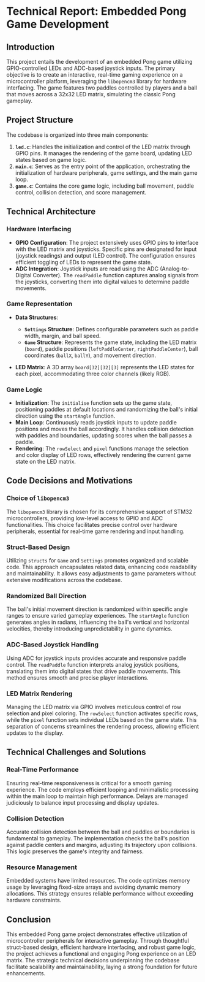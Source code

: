 # Technical Report: Embedded Pong Game Development

## Introduction

This project entails the development of an embedded Pong game utilizing GPIO-controlled LEDs and ADC-based joystick inputs. The primary objective is to create an interactive, real-time gaming experience on a microcontroller platform, leveraging the `libopencm3` library for hardware interfacing. The game features two paddles controlled by players and a ball that moves across a 32x32 LED matrix, simulating the classic Pong gameplay.

## Project Structure

The codebase is organized into three main components:

1. **`led.c`**: Handles the initialization and control of the LED matrix through GPIO pins. It manages the rendering of the game board, updating LED states based on game logic.
2. **`main.c`**: Serves as the entry point of the application, orchestrating the initialization of hardware peripherals, game settings, and the main game loop.
3. **`game.c`**: Contains the core game logic, including ball movement, paddle control, collision detection, and score management.

## Technical Architecture

### Hardware Interfacing

-   **GPIO Configuration**: The project extensively uses GPIO pins to interface with the LED matrix and joysticks. Specific pins are designated for input (joystick readings) and output (LED control). The configuration ensures efficient toggling of LEDs to represent the game state.
-   **ADC Integration**: Joystick inputs are read using the ADC (Analog-to-Digital Converter). The `readPaddle` function captures analog signals from the joysticks, converting them into digital values to determine paddle movements.

### Game Representation

-   **Data Structures**:

    -   **`Settings` Structure**: Defines configurable parameters such as paddle width, margin, and ball speed.
    -   **`Game` Structure**: Represents the game state, including the LED matrix (`board`), paddle positions (`leftPaddleCenter`, `rightPaddleCenter`), ball coordinates (`ballX`, `ballY`), and movement direction.

-   **LED Matrix**: A 3D array `board[32][32][3]` represents the LED states for each pixel, accommodating three color channels (likely RGB).

### Game Logic

-   **Initialization**: The `initialise` function sets up the game state, positioning paddles at default locations and randomizing the ball's initial direction using the `startAngle` function.
-   **Main Loop**: Continuously reads joystick inputs to update paddle positions and moves the ball accordingly. It handles collision detection with paddles and boundaries, updating scores when the ball passes a paddle.
-   **Rendering**: The `rowSelect` and `pixel` functions manage the selection and color display of LED rows, effectively rendering the current game state on the LED matrix.

## Code Decisions and Motivations

### Choice of `libopencm3`

The `libopencm3` library is chosen for its comprehensive support of STM32 microcontrollers, providing low-level access to GPIO and ADC functionalities. This choice facilitates precise control over hardware peripherals, essential for real-time game rendering and input handling.

### Struct-Based Design

Utilizing `structs` for `Game` and `Settings` promotes organized and scalable code. This approach encapsulates related data, enhancing code readability and maintainability. It allows easy adjustments to game parameters without extensive modifications across the codebase.

### Randomized Ball Direction

The ball's initial movement direction is randomized within specific angle ranges to ensure varied gameplay experiences. The `startAngle` function generates angles in radians, influencing the ball's vertical and horizontal velocities, thereby introducing unpredictability in game dynamics.

### ADC-Based Joystick Handling

Using ADC for joystick inputs provides accurate and responsive paddle control. The `readPaddle` function interprets analog joystick positions, translating them into digital states that drive paddle movements. This method ensures smooth and precise player interactions.

### LED Matrix Rendering

Managing the LED matrix via GPIO involves meticulous control of row selection and pixel coloring. The `rowSelect` function activates specific rows, while the `pixel` function sets individual LEDs based on the game state. This separation of concerns streamlines the rendering process, allowing efficient updates to the display.

## Technical Challenges and Solutions

### Real-Time Performance

Ensuring real-time responsiveness is critical for a smooth gaming experience. The code employs efficient looping and minimalistic processing within the main loop to maintain high performance. Delays are managed judiciously to balance input processing and display updates.

### Collision Detection

Accurate collision detection between the ball and paddles or boundaries is fundamental to gameplay. The implementation checks the ball's position against paddle centers and margins, adjusting its trajectory upon collisions. This logic preserves the game's integrity and fairness.

### Resource Management

Embedded systems have limited resources. The code optimizes memory usage by leveraging fixed-size arrays and avoiding dynamic memory allocations. This strategy ensures reliable performance without exceeding hardware constraints.

## Conclusion

This embedded Pong game project demonstrates effective utilization of microcontroller peripherals for interactive gameplay. Through thoughtful struct-based design, efficient hardware interfacing, and robust game logic, the project achieves a functional and engaging Pong experience on an LED matrix. The strategic technical decisions underpinning the codebase facilitate scalability and maintainability, laying a strong foundation for future enhancements.
